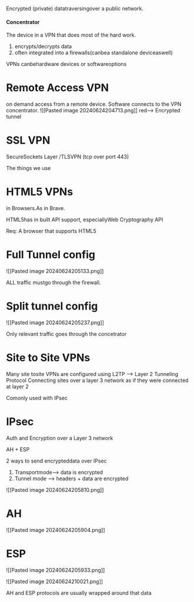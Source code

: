Encrypted (private) datatraversingover a public network.

#### Concentrator
The device in a VPN that does most of the hard work.
1. encrypts/decrypts data
2. often integrated into a firewalls(canbea standalone deviceaswell)


VPNs canbehardware devices or softwareoptions


# Remote Access VPN

on demand access from  a remote device. Software connects to  the VPN concentrator.
  ![[Pasted image 20240624204713.png]]
red--> Encrypted tunnel


# SSL VPN

SecureSockets Layer /TLSVPN (tcp over port 443)

The things we use


# HTML5 VPNs

in Browsers.As in Brave.

HTML5has in built API support, especiallyWeb Cryptography API

Req: A browser that supports HTML5

# Full Tunnel config

![[Pasted image 20240624205133.png]]

ALL traffic mustgo through the firewall.
# Split tunnel config

![[Pasted image 20240624205237.png]]

Only relevant traffic goes through the concetrator

# Site to Site VPNs

Many site tosite VPNs are configured using L2TP --> Layer 2 Tunneling Protocol
Connecting sites over a layer 3 network as if they were connected at layer 2

Comonly used with IPsec

# IPsec
Auth and Encryption over a Layer 3 network

AH + ESP

2 ways to send encrypteddata over  IPsec

1. Transportmode--> data is encrypted
2. Tunnel mode --> headers + data are encrypted


![[Pasted image 20240624205810.png]]


# AH

![[Pasted image 20240624205904.png]]


# ESP

![[Pasted image 20240624205933.png]]

![[Pasted image 20240624210021.png]]


AH and ESP protocols are usually wrapped around that data

